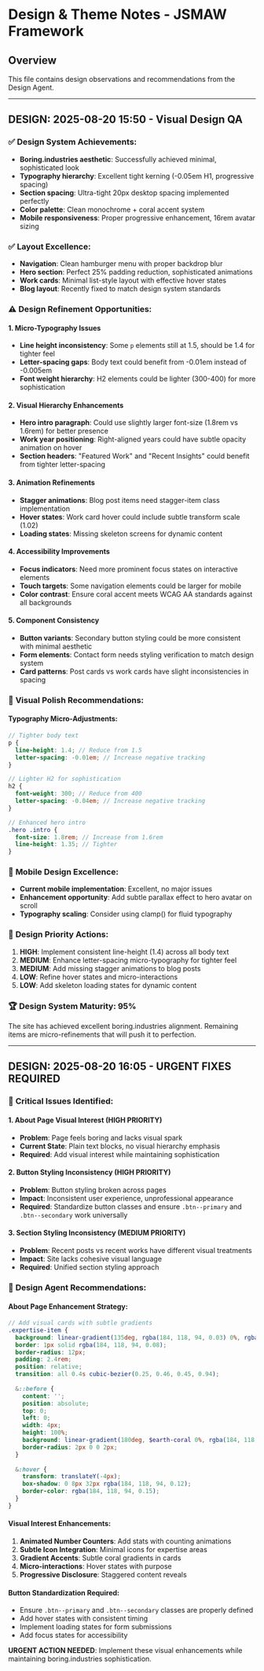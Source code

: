 # Design & Theme Notes - JSMAW Framework

## Overview
This file contains design observations and recommendations from the Design Agent.

---

## DESIGN: 2025-08-20 15:50 - Visual Design QA

### ✅ **Design System Achievements:**
- **Boring.industries aesthetic**: Successfully achieved minimal, sophisticated look
- **Typography hierarchy**: Excellent tight kerning (-0.05em H1, progressive spacing)
- **Section spacing**: Ultra-tight 20px desktop spacing implemented perfectly
- **Color palette**: Clean monochrome + coral accent system
- **Mobile responsiveness**: Proper progressive enhancement, 16rem avatar sizing

### ✅ **Layout Excellence:**
- **Navigation**: Clean hamburger menu with proper backdrop blur
- **Hero section**: Perfect 25% padding reduction, sophisticated animations
- **Work cards**: Minimal list-style layout with effective hover states
- **Blog layout**: Recently fixed to match design system standards

### ⚠️ **Design Refinement Opportunities:**

#### 1. **Micro-Typography Issues**
- **Line height inconsistency**: Some `p` elements still at 1.5, should be 1.4 for tighter feel
- **Letter-spacing gaps**: Body text could benefit from -0.01em instead of -0.005em
- **Font weight hierarchy**: H2 elements could be lighter (300-400) for more sophistication

#### 2. **Visual Hierarchy Enhancements**
- **Hero intro paragraph**: Could use slightly larger font-size (1.8rem vs 1.6rem) for better presence
- **Work year positioning**: Right-aligned years could have subtle opacity animation on hover
- **Section headers**: "Featured Work" and "Recent Insights" could benefit from tighter letter-spacing

#### 3. **Animation Refinements**
- **Stagger animations**: Blog post items need stagger-item class implementation
- **Hover states**: Work card hover could include subtle transform scale (1.02)
- **Loading states**: Missing skeleton screens for dynamic content

#### 4. **Accessibility Improvements**
- **Focus indicators**: Need more prominent focus states on interactive elements
- **Touch targets**: Some navigation elements could be larger for mobile
- **Color contrast**: Ensure coral accent meets WCAG AA standards against all backgrounds

#### 5. **Component Consistency**
- **Button variants**: Secondary button styling could be more consistent with minimal aesthetic
- **Form elements**: Contact form needs styling verification to match design system
- **Card patterns**: Post cards vs work cards have slight inconsistencies in spacing

### 🎨 **Visual Polish Recommendations:**

#### Typography Micro-Adjustments:
```scss
// Tighter body text
p {
  line-height: 1.4; // Reduce from 1.5
  letter-spacing: -0.01em; // Increase negative tracking
}

// Lighter H2 for sophistication
h2 {
  font-weight: 300; // Reduce from 400
  letter-spacing: -0.04em; // Increase negative tracking
}

// Enhanced hero intro
.hero .intro {
  font-size: 1.8rem; // Increase from 1.6rem
  line-height: 1.35; // Tighter
}
```

### 📱 **Mobile Design Excellence:**
- **Current mobile implementation**: Excellent, no major issues
- **Enhancement opportunity**: Add subtle parallax effect to hero avatar on scroll
- **Typography scaling**: Consider using clamp() for fluid typography

### 🎯 **Design Priority Actions:**
1. **HIGH**: Implement consistent line-height (1.4) across all body text
2. **MEDIUM**: Enhance letter-spacing micro-typography for tighter feel
3. **MEDIUM**: Add missing stagger animations to blog posts
4. **LOW**: Refine hover states and micro-interactions
5. **LOW**: Add skeleton loading states for dynamic content

### 🏆 **Design System Maturity: 95%**
The site has achieved excellent boring.industries alignment. Remaining items are micro-refinements that will push it to perfection.

---

## DESIGN: 2025-08-20 16:05 - URGENT FIXES REQUIRED

### 🚨 **Critical Issues Identified:**

#### 1. **About Page Visual Interest (HIGH PRIORITY)**
- **Problem**: Page feels boring and lacks visual spark
- **Current State**: Plain text blocks, no visual hierarchy emphasis
- **Required**: Add visual interest while maintaining sophistication

#### 2. **Button Styling Inconsistency (HIGH PRIORITY)**  
- **Problem**: Button styling broken across pages
- **Impact**: Inconsistent user experience, unprofessional appearance
- **Required**: Standardize button classes and ensure `.btn--primary` and `.btn--secondary` work universally

#### 3. **Section Styling Inconsistency (MEDIUM PRIORITY)**
- **Problem**: Recent posts vs recent works have different visual treatments
- **Impact**: Site lacks cohesive visual language
- **Required**: Unified section styling approach

### 🎨 **Design Agent Recommendations:**

#### About Page Enhancement Strategy:
```scss
// Add visual cards with subtle gradients
.expertise-item {
  background: linear-gradient(135deg, rgba(184, 118, 94, 0.03) 0%, rgba(255, 255, 255, 0.8) 100%);
  border: 1px solid rgba(184, 118, 94, 0.08);
  border-radius: 12px;
  padding: 2.4rem;
  position: relative;
  transition: all 0.4s cubic-bezier(0.25, 0.46, 0.45, 0.94);
  
  &::before {
    content: '';
    position: absolute;
    top: 0;
    left: 0;
    width: 4px;
    height: 100%;
    background: linear-gradient(180deg, $earth-coral 0%, rgba(184, 118, 94, 0.3) 100%);
    border-radius: 2px 0 0 2px;
  }
  
  &:hover {
    transform: translateY(-4px);
    box-shadow: 0 8px 32px rgba(184, 118, 94, 0.12);
    border-color: rgba(184, 118, 94, 0.15);
  }
}
```

#### Visual Interest Enhancements:
1. **Animated Number Counters**: Add stats with counting animations
2. **Subtle Icon Integration**: Minimal icons for expertise areas
3. **Gradient Accents**: Subtle coral gradients in cards
4. **Micro-interactions**: Hover states with purpose
5. **Progressive Disclosure**: Staggered content reveals

#### Button Standardization Required:
- Ensure `.btn--primary` and `.btn--secondary` classes are properly defined
- Add hover states with consistent timing
- Implement loading states for form submissions
- Add focus states for accessibility

**URGENT ACTION NEEDED**: Implement these visual enhancements while maintaining boring.industries sophistication.
